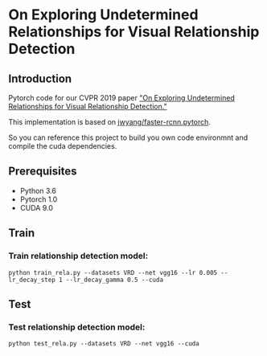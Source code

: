 # On Exploring Undetermined Relationships for Visual Relationship Detection

## Introduction
Pytorch code for our CVPR 2019 paper ["On Exploring Undetermined Relationships for Visual Relationship Detection."](https://arxiv.org/pdf/1905.01595.pdf)

This implementation is based on [jwyang/faster-rcnn.pytorch](https://github.com/jwyang/faster-rcnn.pytorch/tree/pytorch-1.0).

So you can reference this project to build you own code environmnt and compile the cuda dependencies.

## Prerequisites
* Python 3.6
* Pytorch 1.0
* CUDA 9.0

## Train
### Train relationship detection model:
```
python train_rela.py --datasets VRD --net vgg16 --lr 0.005 --lr_decay_step 1 --lr_decay_gamma 0.5 --cuda
```

## Test
### Test relationship detection model:
```
python test_rela.py --datasets VRD --net vgg16 --cuda
```

